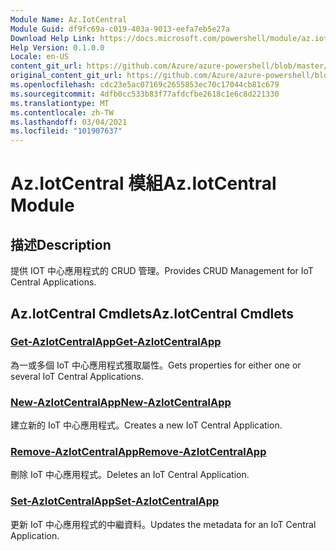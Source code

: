 ```yaml
---
Module Name: Az.IotCentral
Module Guid: df9fc69a-c019-403a-9013-eefa7eb5e27a
Download Help Link: https://docs.microsoft.com/powershell/module/az.iotcentral
Help Version: 0.1.0.0
Locale: en-US
content_git_url: https://github.com/Azure/azure-powershell/blob/master/src/IotCentral/IotCentral/help/Az.IotCentral.md
original_content_git_url: https://github.com/Azure/azure-powershell/blob/master/src/IotCentral/IotCentral/help/Az.IotCentral.md
ms.openlocfilehash: cdc23e5ac07169c2655853ec70c17044cb81c679
ms.sourcegitcommit: 4dfb0cc533b83f77afdcfbe2618c1e6c8d221330
ms.translationtype: MT
ms.contentlocale: zh-TW
ms.lasthandoff: 03/04/2021
ms.locfileid: "101907637"
---
```

# <span data-ttu-id="e058c-101">Az.IotCentral 模組</span><span class="sxs-lookup"><span data-stu-id="e058c-101">Az.IotCentral Module</span></span>
## <span data-ttu-id="e058c-102">描述</span><span class="sxs-lookup"><span data-stu-id="e058c-102">Description</span></span>
<span data-ttu-id="e058c-103">提供 IOT 中心應用程式的 CRUD 管理。</span><span class="sxs-lookup"><span data-stu-id="e058c-103">Provides CRUD Management for IoT Central Applications.</span></span>

## <span data-ttu-id="e058c-104">Az.IotCentral Cmdlets</span><span class="sxs-lookup"><span data-stu-id="e058c-104">Az.IotCentral Cmdlets</span></span>
### [<span data-ttu-id="e058c-105">Get-AzIotCentralApp</span><span class="sxs-lookup"><span data-stu-id="e058c-105">Get-AzIotCentralApp</span></span>](Get-AzIotCentralApp.md)
<span data-ttu-id="e058c-106">為一或多個 IoT 中心應用程式獲取屬性。</span><span class="sxs-lookup"><span data-stu-id="e058c-106">Gets properties for either one or several IoT Central Applications.</span></span>

### [<span data-ttu-id="e058c-107">New-AzIotCentralApp</span><span class="sxs-lookup"><span data-stu-id="e058c-107">New-AzIotCentralApp</span></span>](New-AzIotCentralApp.md)
<span data-ttu-id="e058c-108">建立新的 IoT 中心應用程式。</span><span class="sxs-lookup"><span data-stu-id="e058c-108">Creates a new IoT Central Application.</span></span>

### [<span data-ttu-id="e058c-109">Remove-AzIotCentralApp</span><span class="sxs-lookup"><span data-stu-id="e058c-109">Remove-AzIotCentralApp</span></span>](Remove-AzIotCentralApp.md)
<span data-ttu-id="e058c-110">刪除 IoT 中心應用程式。</span><span class="sxs-lookup"><span data-stu-id="e058c-110">Deletes an IoT Central Application.</span></span>

### [<span data-ttu-id="e058c-111">Set-AzIotCentralApp</span><span class="sxs-lookup"><span data-stu-id="e058c-111">Set-AzIotCentralApp</span></span>](Set-AzIotCentralApp.md)
<span data-ttu-id="e058c-112">更新 IoT 中心應用程式的中繼資料。</span><span class="sxs-lookup"><span data-stu-id="e058c-112">Updates the metadata for an IoT Central Application.</span></span>

